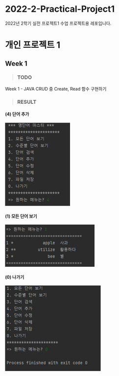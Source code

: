 # 2022-2-Practical-Project1
2022년 2학기 실전 프로젝트1 수업 프로젝트용 레포입니다.

# 개인 프로젝트 1
## Week 1
> ### TODO
Week 1 - JAVA CRUD 중 Create, Read 함수 구현하기

> ### RESULT
#### (4) 단어 추가  
![Result1](https://github.com/Jeremy-0204/2022-2-Practical-Project1/blob/main/screenshots/Week1_Result1_(4)%EB%8B%A8%EC%96%B4%EC%B6%94%EA%B0%80.png)  
#### (1) 모든 단어 보기  
![Result2](https://github.com/Jeremy-0204/2022-2-Practical-Project1/blob/main/screenshots/Week1_Result2_(1)%EB%AA%A8%EB%93%A0%EB%8B%A8%EC%96%B4%EC%A1%B0%ED%9A%8C.png)  
#### (0) 나가기  
![Result3](https://github.com/Jeremy-0204/2022-2-Practical-Project1/blob/main/screenshots/Week1_Result3_(0)%EB%82%98%EA%B0%80%EA%B8%B0.png)  
